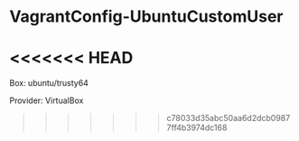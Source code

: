 # VagrantConfig-UbuntuCustomUser
<<<<<<< HEAD
=======

Box: ubuntu/trusty64

Provider: VirtualBox
>>>>>>> c78033d35abc50aa6d2dcb09877ff4b3974dc168
